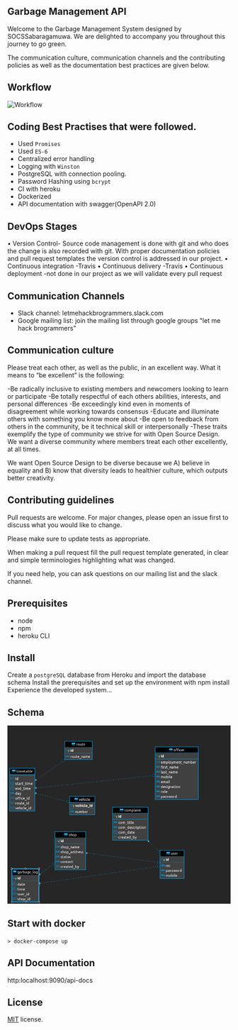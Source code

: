 ## Garbage Management API

Welcome to the Garbage Management System designed by SOCSSabaragamuwa. We are delighted to accompany you throughout this journey to go green.

The communication culture, communication channels and the contributing policies as well as the documentation best practices are given below.

## Workflow

![Workflow](https://dab1nmslvvntp.cloudfront.net/wp-content/uploads/2019/06/155993572204-gitflow.png)


## Coding Best Practises that were followed.
- Used `Promises`
- Used `ES-6`
- Centralized error handling
- Logging with `Winston`
- PostgreSQL with connection pooling.
- Password Hashing using `bcrypt`
- CI with heroku
- Dockerized
- API documentation with swagger(OpenAPI 2.0)

## DevOps Stages
•	Version Control- Source code management is done with git and who does the change is also recorded with git. With proper documentation policies and pull request templates the version control is addressed in our project.
•	Continuous integration -Travis 
•	Continuous delivery -Travis
•	Continuous deployment -not done in our project as we will validate every pull request

## Communication Channels
- Slack channel: 
letmehackbrogrammers.slack.com
- Google mailing list:
join the mailing list through google groups "let me hack brogrammers"

## Communication culture

Please treat each other, as well as the public, in an excellent way. What it means to “be excellent” is the following:

-Be radically inclusive to existing members and newcomers looking to learn or participate
-Be totally respectful of each others abilities, interests, and personal differences
-Be exceedingly kind even in moments of disagreement while working towards consensus
-Educate and illuminate others with something you know more about
-Be open to feedback from others in the community, be it technical skill or interpersonally
-These traits exemplify the type of community we strive for with Open Source Design. We want a diverse community where members treat each other excellently, at all times.

We want Open Source Design to be diverse because we A) believe in equality and B) know that diversity leads to healthier culture, which outputs better creativity.


## Contributing guidelines
Pull requests are welcome. For major changes, please open an issue first to discuss what you would like to change.

Please make sure to update tests as appropriate.

When making a pull request fill the pull request template generated, in clear and simple terminologies highlighting what was changed.

If you need help, you can ask questions on our mailing list and the slack channel.


## Prerequisites 
- node
- npm
- heroku CLI

## Install

Create a `postgreSQL` database from Heroku and import the database schema 
Install the prerequisites and set up the environment with npm install
Experience the developed system...

## Schema
![Schema](schema.png)

## Start with docker

``` > docker-compose up ```

## API Documentation
http:localhost:9090/api-docs

## License
[MIT](https://choosealicense.com/licenses/mit/) license.
